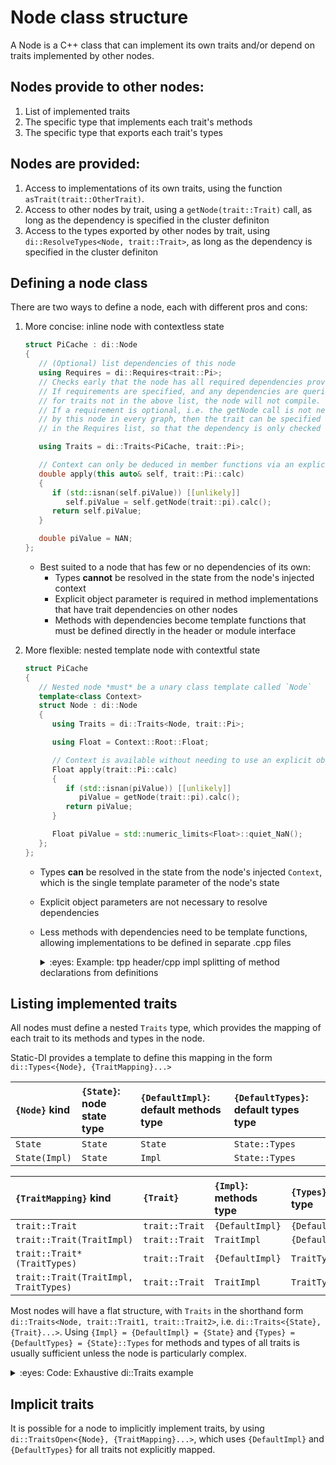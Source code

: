 # Node class structure

A Node is a C++ class that can implement its own traits and/or depend on traits implemented by other nodes.

## Nodes provide to other nodes:
1. List of implemented traits
2. The specific type that implements each trait's methods
3. The specific type that exports each trait's types

## Nodes are provided:
1. Access to implementations of its own traits, using the function `asTrait(trait::OtherTrait)`.
2. Access to other nodes by trait, using a `getNode(trait::Trait)` call, as long as the dependency is specified in the cluster definiton
3. Access to the types exported by other nodes by trait, using `di::ResolveTypes<Node, trait::Trait>`, as long as the dependency is specified in the cluster definiton

## Defining a node class
There are two ways to define a node, each with different pros and cons:
1. More concise: inline node with contextless state

      ```cpp
      struct PiCache : di::Node
      {
         // (Optional) list dependencies of this node
         using Requires = di::Requires<trait::Pi>;
         // Checks early that the node has all required dependencies provided to it by the cluster.
         // If requirements are specified, and any dependencies are queried via getNode or ResolveTypes
         // for traits not in the above list, the node will not compile.
         // If a requirement is optional, i.e. the getNode call is not necessarily made
         // by this node in every graph, then the trait can be specified as `trait::TraitName*`
         // in the Requires list, so that the dependency is only checked at the point of use.

         using Traits = di::Traits<PiCache, trait::Pi>;

         // Context can only be deduced in member functions via an explicit object parameter (deducing-this)
         double apply(this auto& self, trait::Pi::calc)
         {
            if (std::isnan(self.piValue)) [[unlikely]]
               self.piValue = self.getNode(trait::pi).calc();
            return self.piValue;
         }

         double piValue = NAN;
      };
      ```

      - Best suited to a node that has few or no dependencies of its own:
         - Types **cannot** be resolved in the state from the node's injected context
         - Explicit object parameter is required in method implementations that have trait dependencies on other nodes
         - Methods with dependencies become template functions that must be defined directly in the header or module interface
2. More flexible: nested template node with contextful state

      ```cpp
      struct PiCache
      {
         // Nested node *must* be a unary class template called `Node`
         template<class Context>
         struct Node : di::Node
         {
            using Traits = di::Traits<Node, trait::Pi>;

            using Float = Context::Root::Float;

            // Context is available without needing to use an explicit object parameter
            Float apply(trait::Pi::calc)
            {
               if (std::isnan(piValue)) [[unlikely]]
                  piValue = getNode(trait::pi).calc();
               return piValue;
            }

            Float piValue = std::numeric_limits<Float>::quiet_NaN();
         };
      };
      ```

      - Types **can** be resolved in the state from the node's injected `Context`, which is the single template parameter of the node's state
      - Explicit object parameters are not necessary to resolve dependencies

      - Less methods with dependencies need to be template functions, allowing implementations to be defined in separate .cpp files
         <details>
         <summary>:eyes: Example: tpp header/cpp impl splitting of method declarations from definitions</summary>

         ```cpp
         // pi_cache.hpp
         #include <di/di.hpp>

         struct PiCache
         {
            // Nested node *must* be a unary class template called `Node`
            template<class Context>
            struct Node : di::Node
            {
               using Traits = di::Traits<Node, trait::Pi>;

               using Float = Context::Root::Float;

               Float apply(trait::Pi::calc);

               Float piValue = std::numeric_limits<Float>::quiet_NaN();
            };
         };
         ```
         ```cpp
         // pi_cache.tpp
         #include "pi_cache.hpp"

         template<class Context>
         auto PiCache::Node<Context>::apply(trait::Pi::Calc) -> Float
         {
            if (std::isnan(piValue)) [[unlikely]]
               piValue = getNode(trait::pi).calc();
            return piValue;
         }
         ```
         ```CMake
         # CMakeLists.txt
         add_executable(math_lib main.cpp)

         # Generates math.hxx from math.hxx.dig (which defines MathCluster)
         target_generate_di_headers(math_lib)

         # Generates {build_dir}/src/piCache.cpp, which instantiates PiCache::Node<Context>
         # with the Context injected by MathCluster, and adds it to math_lib
         target_generate_di_src(math_lib
            GRAPH_HEADER   math.hxx
            GRAPH_TYPE     di::Graph<MathCluster>
            NODES
               piCache     pi_cache.tpp
               # ... other nodes not shown here
         )
         ```
         ```cpp
         // {build_dir}/src/piCache.cpp generated by target_generate_di_src
         #include "math.hxx"
         #include <di/macros.hpp>

         #include "pi_cache.tpp"

         DI_INSTANTIATE(di::Graph<MathCluster>, piCache)
         ```
         </details>

## Listing implemented traits

All nodes must define a nested `Traits` type, which provides the mapping of each trait to its methods and types in the node.

Static-DI provides a template to define this mapping in the form `di::Types<{Node}, {TraitMapping}...>`

|`{Node}` kind|`{State}`: node state type|`{DefaultImpl}`: default methods type|`{DefaultTypes}`: default types type|
|:---|:---|:---|:---|
|`State`|`State`|`State`|`State::Types`|
|`State(Impl)`|`State`|`Impl`|`State::Types`|

|`{TraitMapping}` kind|`{Trait}`|`{Impl}`: methods type|`{Types}`: types type|
|:---|:---|:---|:---|
|`trait::Trait`|`trait::Trait`|`{DefaultImpl}`|`{DefaultTypes}`|
|`trait::Trait(TraitImpl)`|`trait::Trait`|`TraitImpl`|`{DefaultTypes}`|
|`trait::Trait*(TraitTypes)`|`trait::Trait`|`{DefaultImpl}`|`TraitTypes`|
|`trait::Trait(TraitImpl, TraitTypes)`|`trait::Trait`|`TraitImpl`|`TraitTypes`|

Most nodes will have a flat structure, with `Traits` in the shorthand form `di::Traits<Node, trait::Trait1, trait::Trait2>`, i.e. `di::Traits<{State}, {Trait}...>`. Using `{Impl} = {DefaultImpl} = {State}` and `{Types} = {DefaultTypes} = {State}::Types` for methods and types of all traits is usually sufficient unless the node is particularly complex.

<details>
<summary>:eyes: Code: Exhaustive di::Traits example</summary>

```
cluster Dinner
{
   guest = Guest
   fruit = FruitBasket

   using g = trait::Guest
   using a = trait::Apple, b = trait::Banana, o = trait::Orange, t = trait::Tangerine

   [g] .. --> guest
   [a]        guest --> fruit
   [b]        guest --> fruit
   [o]        guest --> fruit
   [t]        guest --> fruit
}

trait Guest
{
   eat() -> void
}

trait Apple
{
   take()
}

trait Banana
{
   take()
}

trait Orange [Types]
{
   requires typename Types::Orange
   take() -> Types::Orange
}

// Tangerine has an identical interface to Orange, but is resolved by a different name (advanced)
trait Tangerine = Orange
```
```cpp
struct FruitBasket
{
   template<class Context>
   struct Node : di::Node
   {
      struct Apple; // detached interface
      struct BananaTypes;
      struct Tangerine; // overrides Node::apply(trait::Orange::take)
      struct TangerineTypes; // overrides Types::Orange

      using Traits = di::Traits<Node
         , trait::Orange // methods: Node, types: Node::Types
         , trait::Apple(Apple)  // m: Apple, t: Node::Types
         , trait::Banana*(BananaTypes) // m: Node, t: BananaTypes
         , trait::Tangerine(Tangerine, TangerineTypes) // m: Tangerine, t: TangerineTypes
      >;

      struct Types
      {
         using Apple = int;
         using Orange = int;
      };

      struct TangerineTypes
      {
         using Orange = long;
      };

      struct BananaTypes
      {
         using Banana = int;
      };

      int apples = 2, oranges = 1, bananas = 2;
      long tangerines = 5;

      template<class Int>
      static Int take(Int& source, Int amount)
      {
         Int taken = std::min(source, amount);
         source -= taken;
         return taken;
      }

      Types::Orange apply(trait::Orange::take, Types::Orange amount)
      {
         return take(oranges, amount);
      }

      struct Apple : di::DetachedInterface
      {
         // Detached interface accesses state through explicit object paramater
         Types::Apple apply(this auto& self, trait::Apple::take, Types::Apple amount)
         {
            return take(self->apples, amount);
         }
      };

      BananaTypes::Banana apply(trait::Banana::take, BananaTypes::Banana amount)
      {
         return take(bananas, amount);
      }
   };
};

// Tangerine extends Node, so must be defined after Node
template<class Context>
struct FruitBasket::Node<Context>::Tangerine : Node
{
   // Overrides Node::apply(trait::Orange::take, int) for trait::Tangerine only
   TangerineTypes::Orange apply(trait::Orange::take, TangerineTypes::Orange amount)
   {
      return take(tangerines, amount);
   }
};
```
```cpp
struct Guest : di::Node
{
   using Traits = di::Traits<Guest, trait::Guest>;

   template<class Self>
   void apply(this Self& self, trait::Guest::eat)
   {
      // FruitBasket::Node<...>::Types::Orange
      using Orange = di::ResolveTypes<Self, trait::Orange>::Orange;
      // FruitBasket::Node<...>::Types::Apple
      using Apple = di::ResolveTypes<Self, trait::Apple>::Apple;
      // FruitBasket::Node<...>::BananaTypes::Banana
      using Banana = di::ResolveTypes<Self, trait::Banana>::Banana;
      // FruitBasket::Node<...>::TangerineTypes::Orange
      using Tangerine = di::ResolveTypes<Self, trait::Tangerine>::Orange;

      // FruitBasket::Node<...>::apply(trait::Orange::take{}, 3)
      std::same_as<Orange> auto oranges = self.getNode(trait::orange).take(3);
      // di::DetachedImpl<FruitBasket::Node<...>, FruitBasket::Node<...>::Apple>::apply(trait::Apple::take{}, 3)
      std::same_as<Apple> auto apples = self.getNode(trait::apple).take(3);
      // FruitBasket::Node<...>::apply(trait::Banana::take{}, 3)
      std::same_as<Banana> auto bananas = self.getNode(trait::banana).take(3);
      // FruitBasket::Node<...>::Tangerine::apply(trait::Orange::take{}, 3)
      std::same_as<Tangerine> auto tangerines = self.getNode(trait::tangerine).take(3);

      assert(apples == 2);
      assert(oranges == 1);
      assert(bananas == 2);
      assert(tangerines == 3);
   }
};
```
</details>

## Implicit traits

It is possible for a node to implicitly implement traits, by using `di::TraitsOpen<{Node}, {TraitMapping}...>`, which uses `{DefaultImpl}` and `{DefaultTypes}` for all traits not explicitly mapped.
